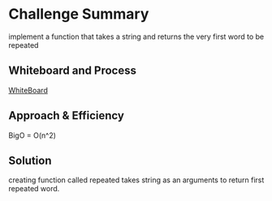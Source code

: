 # Challenge Summary
implement a function that takes a string and returns the very first word to be repeated

## Whiteboard and Process
[WhiteBoard](https://github.com/feras98nawafleh/data-structures-and-algorithms/blob/main/python/code_challenges/HashMapRepeated/WhiteBoard.PNG)

## Approach & Efficiency
BigO = O(n^2)

## Solution
creating function called repeated takes string as an arguments to return first repeated word.
